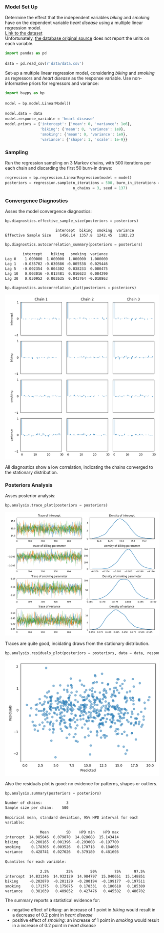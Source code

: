 ### Model Set Up

Determine the effect that the independent variables *biking* and 
*smoking* have on the dependent variable *heart disease* using a 
multiple linear regression model.  
[Link to the dataset](https://github.com/AndreaBlengino/baypy/blob/master/examples/heart/data/data.csv)  
Unfortunately, [the database original source](https://www.scribbr.com/statistics/multiple-linear-regression/)
does not report the units on each variable.

```python
import pandas as pd

data = pd.read_csv(r'data/data.csv')
```

Set-up a multiple linear regression model, considering *biking* and
*smoking* as regressors and *heart disease* as the response variable. 
Use non-informative priors for regressors and variance:

```python
import baypy as bp

model = bp.model.LinearModel()

model.data = data
model.response_variable = 'heart disease'
model.priors = {'intercept': {'mean': 0, 'variance': 1e6},
                'biking': {'mean': 0, 'variance': 1e9},
                'smoking': {'mean': 0, 'variance': 1e9},
                'variance': {'shape': 1, 'scale': 1e-9}}
```

### Sampling

Run the regression sampling on 3 Markov chains, with 500 iterations per 
each chain and discarding the first 50 burn-in draws:

```python
regression = bp.regression.LinearRegression(model = model)
posteriors = regression.sample(n_iterations = 500, burn_in_iterations = 50, 
                               n_chains = 3, seed = 137)
```

### Convergence Diagnostics

Asses the model convergence diagnostics:

```python
bp.diagnostics.effective_sample_size(posteriors = posteriors)
```
```
                       intercept  biking  smoking  variance
Effective Sample Size    1456.14  1357.8  1242.45   1182.23
```
```python
bp.diagnostics.autocorrelation_summary(posteriors = posteriors)
```
```
        intercept    biking   smoking  variance
Lag 0    1.000000  1.000000  1.000000  1.000000
Lag 1   -0.035702 -0.030386 -0.005538  0.029446
Lag 5   -0.002354  0.004302  0.038233  0.000475
Lag 10   0.003016 -0.013481  0.016623  0.004290
Lag 30   0.030952  0.002635  0.043764 -0.010863
```

```python
bp.diagnostics.autocorrelation_plot(posteriors = posteriors)
```

<p align="center">
    <img src="images/autocorrelation_plot.png">
</p>

All diagnostics show a low correlation, indicating the chains 
converged to the stationary distribution.

### Posteriors Analysis

Asses posterior analysis:

```python
bp.analysis.trace_plot(posteriors = posteriors)
```

<p align="center">
    <img src="images/trace_plot.png">
</p>

Traces are quite good, incidating draws from the stationary 
distribution.

```python
bp.analysis.residuals_plot(posteriors = posteriors, data = data, response_variable = 'y')
```

<p align="center">
    <img src="images/residuals_plot.png">
</p>

Also the residuals plot is good: no evidence for patterns, shapes or 
outliers.

```python
bp.analysis.summary(posteriors = posteriors)
```
```
Number of chains:           3
Sample size per chian:    500

Empirical mean, standard deviation, 95% HPD interval for each variable:

                Mean        SD    HPD min    HPD max
intercept  14.985846  0.079870  14.828688  15.143414
biking     -0.200165  0.001396  -0.203008  -0.197700
smoking     0.178305  0.003526   0.170718   0.184603
variance    0.428741  0.027626   0.379180   0.481603

Quantiles for each variable:

                2.5%        25%        50%        75%      97.5%
intercept  14.831346  14.932129  14.984797  15.040651  15.148851
biking     -0.202870  -0.201129  -0.200194  -0.199177  -0.197511
smoking     0.171375   0.175875   0.178331   0.180618   0.185389
variance    0.381039   0.409852   0.427476   0.445582   0.486702
```

The summary reports a statistical evidence for:

- negative effect of *biking*: an increase of 1 point in *biking* would 
result in a decrease of 0.2 point in *heart disease*
- positive effect of *smoking*: an increase of 1 point in *smoking* 
would result in a increase of 0.2 point in *heart disease*

